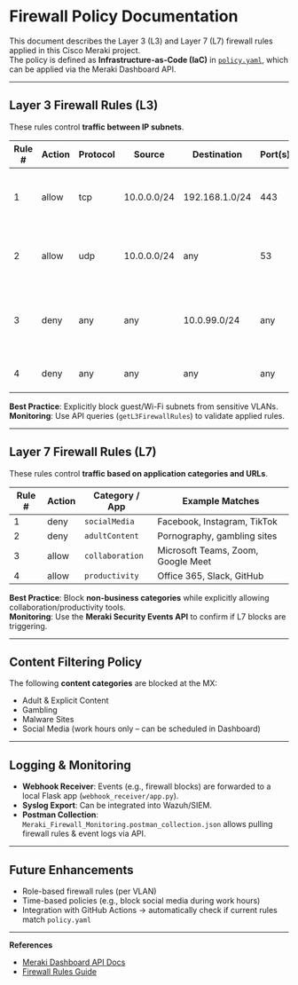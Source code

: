 # Firewall Policy Documentation

This document describes the Layer 3 (L3) and Layer 7 (L7) firewall rules applied in this Cisco Meraki project.  
The policy is defined as **Infrastructure-as-Code (IaC)** in [`policy.yaml`](../policy.yaml), which can be applied via the Meraki Dashboard API.

---

## Layer 3 Firewall Rules (L3)

These rules control **traffic between IP subnets**.

| Rule # | Action  | Protocol | Source        | Destination   | Port(s) | Description                  |
|--------|---------|----------|---------------|---------------|---------|------------------------------|
| 1      | allow   | tcp      | 10.0.0.0/24   | 192.168.1.0/24 | 443     | Allow HTTPS traffic from LAN to DMZ |
| 2      | allow   | udp      | 10.0.0.0/24   | any           | 53      | Allow DNS queries from LAN to external servers |
| 3      | deny    | any      | any           | 10.0.99.0/24  | any     | Block guest network from reaching internal servers |
| 4      | deny    | any      | any           | any           | any     | Implicit deny (default) |

**Best Practice**: Explicitly block guest/Wi-Fi subnets from sensitive VLANs.  
**Monitoring**: Use API queries (`getL3FirewallRules`) to validate applied rules.  

---

## Layer 7 Firewall Rules (L7)

These rules control **traffic based on application categories and URLs**.

| Rule # | Action | Category / App | Example Matches |
|--------|--------|----------------|-----------------|
| 1      | deny   | `socialMedia`  | Facebook, Instagram, TikTok |
| 2      | deny   | `adultContent` | Pornography, gambling sites |
| 3      | allow  | `collaboration` | Microsoft Teams, Zoom, Google Meet |
| 4      | allow  | `productivity` | Office 365, Slack, GitHub |

**Best Practice**: Block **non-business categories** while explicitly allowing collaboration/productivity tools.  
**Monitoring**: Use the **Meraki Security Events API** to confirm if L7 blocks are triggering.  

---

## Content Filtering Policy

The following **content categories** are blocked at the MX:

- Adult & Explicit Content  
- Gambling  
- Malware Sites  
- Social Media (work hours only – can be scheduled in Dashboard)

---

## Logging & Monitoring

- **Webhook Receiver**: Events (e.g., firewall blocks) are forwarded to a local Flask app (`webhook_receiver/app.py`).  
- **Syslog Export**: Can be integrated into Wazuh/SIEM.  
- **Postman Collection**: `Meraki_Firewall_Monitoring.postman_collection.json` allows pulling firewall rules & event logs via API.

---

## Future Enhancements

- Role-based firewall rules (per VLAN)  
- Time-based policies (e.g., block social media during work hours)  
- Integration with GitHub Actions → automatically check if current rules match `policy.yaml`  

---

**References**
- [Meraki Dashboard API Docs](https://developer.cisco.com/meraki/api-v1/)  
- [Firewall Rules Guide](https://documentation.meraki.com/MX/Firewall_and_Traffic_Shaping)  
